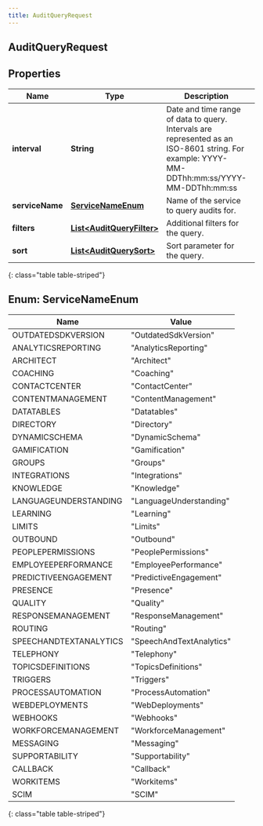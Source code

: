 ```yaml
---
title: AuditQueryRequest
---
```


## AuditQueryRequest

## Properties

| Name            | Type                                                                         | Description                                                                                                                                 | Notes      |
| --------------- | ---------------------------------------------------------------------------- | ------------------------------------------------------------------------------------------------------------------------------------------- | ---------- |
| **interval**    | <!----><!---->**String**<!---->                                              | Date and time range of data to query. Intervals are represented as an ISO-8601 string. For example: YYYY-MM-DDThh:mm:ss/YYYY-MM-DDThh:mm:ss |            |
| **serviceName** | [**ServiceNameEnum**](#ServiceNameEnum)<!---->                               | Name of the service to query audits for.                                                                                                    |            |
| **filters**     | <!----><!---->[**List&lt;AuditQueryFilter&gt;**](AuditQueryFilter.md)<!----> | Additional filters for the query.                                                                                                           | [optional] |
| **sort**        | <!----><!---->[**List&lt;AuditQuerySort&gt;**](AuditQuerySort.md)<!---->     | Sort parameter for the query.                                                                                                               | [optional] |

{: class="table table-striped"}

<a name="ServiceNameEnum"></a>

## Enum: ServiceNameEnum

| Name                   | Value                              |
| ---------------------- | ---------------------------------- |
| OUTDATEDSDKVERSION     | &quot;OutdatedSdkVersion&quot;     |
| ANALYTICSREPORTING     | &quot;AnalyticsReporting&quot;     |
| ARCHITECT              | &quot;Architect&quot;              |
| COACHING               | &quot;Coaching&quot;               |
| CONTACTCENTER          | &quot;ContactCenter&quot;          |
| CONTENTMANAGEMENT      | &quot;ContentManagement&quot;      |
| DATATABLES             | &quot;Datatables&quot;             |
| DIRECTORY              | &quot;Directory&quot;              |
| DYNAMICSCHEMA          | &quot;DynamicSchema&quot;          |
| GAMIFICATION           | &quot;Gamification&quot;           |
| GROUPS                 | &quot;Groups&quot;                 |
| INTEGRATIONS           | &quot;Integrations&quot;           |
| KNOWLEDGE              | &quot;Knowledge&quot;              |
| LANGUAGEUNDERSTANDING  | &quot;LanguageUnderstanding&quot;  |
| LEARNING               | &quot;Learning&quot;               |
| LIMITS                 | &quot;Limits&quot;                 |
| OUTBOUND               | &quot;Outbound&quot;               |
| PEOPLEPERMISSIONS      | &quot;PeoplePermissions&quot;      |
| EMPLOYEEPERFORMANCE    | &quot;EmployeePerformance&quot;    |
| PREDICTIVEENGAGEMENT   | &quot;PredictiveEngagement&quot;   |
| PRESENCE               | &quot;Presence&quot;               |
| QUALITY                | &quot;Quality&quot;                |
| RESPONSEMANAGEMENT     | &quot;ResponseManagement&quot;     |
| ROUTING                | &quot;Routing&quot;                |
| SPEECHANDTEXTANALYTICS | &quot;SpeechAndTextAnalytics&quot; |
| TELEPHONY              | &quot;Telephony&quot;              |
| TOPICSDEFINITIONS      | &quot;TopicsDefinitions&quot;      |
| TRIGGERS               | &quot;Triggers&quot;               |
| PROCESSAUTOMATION      | &quot;ProcessAutomation&quot;      |
| WEBDEPLOYMENTS         | &quot;WebDeployments&quot;         |
| WEBHOOKS               | &quot;Webhooks&quot;               |
| WORKFORCEMANAGEMENT    | &quot;WorkforceManagement&quot;    |
| MESSAGING              | &quot;Messaging&quot;              |
| SUPPORTABILITY         | &quot;Supportability&quot;         |
| CALLBACK               | &quot;Callback&quot;               |
| WORKITEMS              | &quot;Workitems&quot;              |
| SCIM                   | &quot;SCIM&quot;                   |

{: class="table table-striped"}
